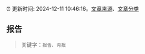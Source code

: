 :alarm_clock: 更新时间: 2024-12-11 10:46:16。[文章来源](/README.md)、[文章分类](/TAGS.md)

## 报告


> 关键字：`报告`、`月报`



